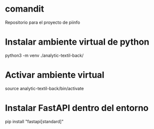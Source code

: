 # comandit
Repositorio para el proyecto de piinfo

# Instalar ambiente virtual de python
python3 -m venv ./analytic-textil-back/

# Activar ambiente virtual
source analytic-textil-back/bin/activate

# Instalar FastAPI dentro del entorno
pip install "fastapi[standard]"
